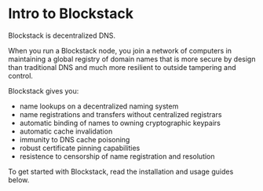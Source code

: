 # Intro to Blockstack

Blockstack is decentralized DNS.

When you run a Blockstack node, you join a network of computers in maintaining a global registry of domain names that is more secure by design than traditional DNS and much more resilient to outside tampering and control.

Blockstack gives you:

- name lookups on a decentralized naming system
- name registrations and transfers without centralized registrars
- automatic binding of names to owning cryptographic keypairs
- automatic cache invalidation
- immunity to DNS cache poisoning
- robust certificate pinning capabilities
- resistence to censorship of name registration and resolution

To get started with Blockstack, read the installation and usage guides below.